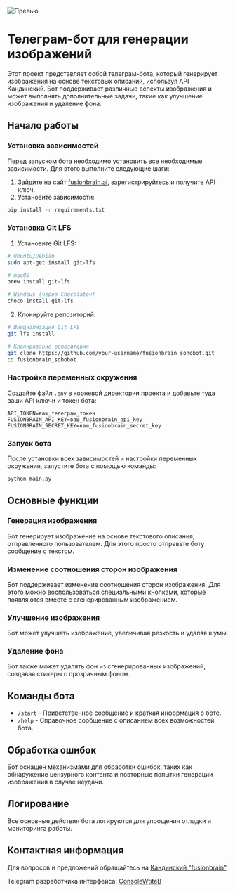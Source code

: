![Превью](https://i.postimg.cc/8cBpC3N3/2024-08-13-00-19-27.png)

# Телеграм-бот для генерации изображений

Этот проект представляет собой телеграм-бота, который генерирует изображения на основе текстовых описаний, используя API Кандинский. Бот поддерживает различные аспекты изображения и может выполнять дополнительные задачи, такие как улучшение изображения и удаление фона.

## Начало работы

### Установка зависимостей

Перед запуском бота необходимо установить все необходимые зависимости. Для этого выполните следующие шаги:

1. Зайдите на сайт [fusionbrain.ai](https://fusionbrain.ai), зарегистрируйтесь и получите API ключ.
2. Установите зависимости:

```bash
pip install -r requirements.txt
```

### Установка Git LFS

1. Установите Git LFS:
```bash
# Ubuntu/Debian
sudo apt-get install git-lfs

# macOS
brew install git-lfs

# Windows (через Chocolatey)
choco install git-lfs
```

2. Клонируйте репозиторий:
```bash
# Инициализация Git LFS
git lfs install

# Клонирование репозитория
git clone https://github.com/your-username/fusionbrain_sohobot.git
cd fusionbrain_sohobot
```

### Настройка переменных окружения

Создайте файл `.env` в корневой директории проекта и добавьте туда ваши API ключи и токен бота:

```
API_TOKEN=ваш_телеграм_токен
FUSIONBRAIN_API_KEY=ваш_fusionbrain_api_key
FUSIONBRAIN_SECRET_KEY=ваш_fusionbrain_secret_key
```

### Запуск бота

После установки всех зависимостей и настройки переменных окружения, запустите бота с помощью команды:

```bash
python main.py
```

## Основные функции

### Генерация изображения

Бот генерирует изображение на основе текстового описания, отправленного пользователем. Для этого просто отправьте боту сообщение с текстом.

### Изменение соотношения сторон изображения

Бот поддерживает изменение соотношения сторон изображения. Для этого можно воспользоваться специальными кнопками, которые появляются вместе с сгенерированным изображением.

### Улучшение изображения

Бот может улучшать изображение, увеличивая резкость и удаляя шумы.

### Удаление фона

Бот также может удалять фон из сгенерированных изображений, создавая стикеры с прозрачным фоном.

## Команды бота

- `/start` - Приветственное сообщение и краткая информация о боте.
- `/help` - Справочное сообщение с описанием всех возможностей бота.

## Обработка ошибок

Бот оснащен механизмами для обработки ошибок, таких как обнаружение цензурного контента и повторные попытки генерации изображения в случае неудачи.

## Логирование

Все основные действия бота логируются для упрощения отладки и мониторинга работы.

## Контактная информация

Для вопросов и предложений обращайтесь на [Кандинский "fusionbrain"](https://fusionbrain.ai/).

Telegram разработчика интерфейса: [ConsoleWtiteB](https://t.me/ConsoleWtiteB)
